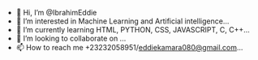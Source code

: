 - 👋 Hi, I’m @IbrahimEddie
- 👀 I’m interested in Machine Learning and Artificial intelligence...
- 🌱 I’m currently learning HTML, PYTHON, CSS, JAVASCRIPT, C, C++...
- 💞️ I’m looking to collaborate on ...
- 📫 How to reach me +23232058951/eddiekamara080@gmail.com...

<!---
IbrahimEddie/IbrahimEddie is a ✨ special ✨ repository because its `README.md` (this file) appears on your GitHub profile.
You can click the Preview link to take a look at your changes.
--->
